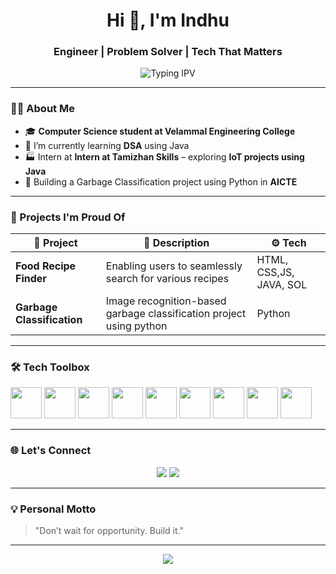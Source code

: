 <h1 align="center">Hi 👋, I'm Indhu</h1>
<h3 align="center">Engineer | Problem Solver | Tech That Matters</h3>

<p align="center">
  <img src="https://readme-typing-svg.demolab.com?font=Fira+Code&size=22&pause=1000&center=true&vCenter=true&width=435&lines=Learning+today.+Leading+tomorrow;Today's+Lessons+into+Tomorrows+Innovation...;Engineering+Ideas+Into+Reality" alt="Typing IPV" />
</p>

---

### 🧑‍💻 About Me

- 🎓 **Computer Science student at Velammal Engineering College**
- 🌱 I’m currently learning **DSA** using Java 
- 🏭 Intern at **Intern at Tamizhan Skills** – exploring **IoT projects using Java**  
- 🤖 Building a Garbage Classification project using Python in **AICTE**  

---

### 🚀 Projects I'm Proud Of

| 🔧 Project | 💬 Description | ⚙️ Tech |
|-----------|----------------|---------|
| **Food Recipe Finder** | Enabling users to seamlessly search for various recipes | HTML, CSS,JS, JAVA, SOL |
| **Garbage Classification** | Image recognition-based garbage classification project using python | Python |

---

### 🛠️ Tech Toolbox

<img height="50" width="50" src="https://img.icons8.com/color/48/000000/java-coffee-cup-logo.png" />
<img height="50" width="50" src="https://img.icons8.com/color/48/000000/python.png" />  <img height="50" width="50" src="https://img.icons8.com/color/48/000000/c-plus-plus-logo.png" />  <img height="50" width="50" src="https://img.icons8.com/color/48/000000/html-5.png" /> <img height="50" width="50" src="https://img.icons8.com/color/48/000000/css3.png" />  <img height="50" width="50" src="https://img.icons8.com/color/48/000000/bootstrap.png" />
<img height="50" width="50" src="https://img.icons8.com/color/48/000000/javascript.png"/>
<img height="50" width="50" src="https://img.icons8.com/color/48/000000/mysql-logo.png"/> <img height="50" width="50" src="https://img.icons8.com/color/48/000000/mongodb.png"/> 

---

### 🌐 Let's Connect

<p align="center">
  <a href="https://github.com/Indhu-pv"><img src="https://img.shields.io/badge/GitHub-181717?style=for-the-badge&logo=github&logoColor=white" /></a>
  <a href="https://www.linkedin.com/in/indhu-pv"><img src="https://img.shields.io/badge/LinkedIn-0A66C2?style=for-the-badge&logo=linkedin&logoColor=white" /></a>
</p>

---

### 💡 Personal Motto

> "Don’t wait for opportunity. Build it."

---

<p align="center">
  <img src="https://capsule-render.vercel.app/api?type=waving&color=0aa0f7&height=120&section=footer"/>
</p>



